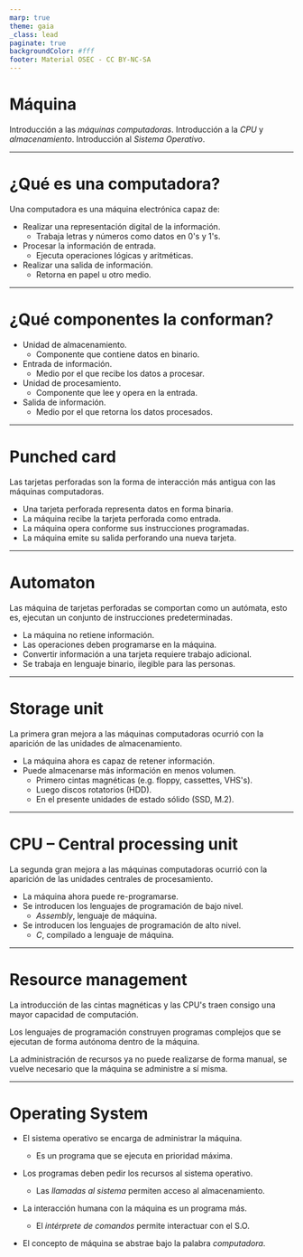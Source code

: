 ```yaml
---
marp: true
theme: gaia
_class: lead
paginate: true
backgroundColor: #fff
footer: Material OSEC - CC BY-NC-SA
---
```


# **Máquina**

Introducción a las *máquinas computadoras*.
Introducción a la *CPU* y *almacenamiento*.
Introducción al *Sistema Operativo*. 

---

# ¿Qué es una computadora?

Una computadora es una máquina electrónica capaz de:

* Realizar una representación digital de la información.
  * Trabaja letras y números como datos en 0's y 1's.
* Procesar la información de entrada.
  * Ejecuta operaciones lógicas y aritméticas.
* Realizar una salida de información.
  * Retorna en papel u otro medio.

---

# ¿Qué componentes la conforman?

* Unidad de almacenamiento.
  * Componente que contiene datos en binario.
* Entrada de información.
  * Medio por el que recibe los datos a procesar.
* Unidad de procesamiento.
  * Componente que lee y opera en la entrada.
* Salida de información.
  * Medio por el que retorna los datos procesados.

---

# Punched card

Las tarjetas perforadas son la forma de interacción más antigua con las máquinas computadoras.

* Una tarjeta perforada representa datos en forma binaria.
* La máquina recibe la tarjeta perforada como entrada.
* La máquina opera conforme sus instrucciones programadas.
* La máquina emite su salida perforando una nueva tarjeta.

---

# Automaton

Las máquina de tarjetas perforadas se comportan como un autómata, esto es, ejecutan un conjunto de instrucciones predeterminadas.

* La máquina no retiene información.
* Las operaciones deben programarse en la máquina.
* Convertir información a una tarjeta requiere trabajo adicional.
* Se trabaja en lenguaje binario, ilegible para las personas.

---

# Storage unit

La primera gran mejora a las máquinas computadoras ocurrió con la aparición de las unidades de almacenamiento.

* La máquina ahora es capaz de retener información.
* Puede almacenarse más información en menos volumen.
  * Primero cintas magnéticas (e.g. floppy, cassettes, VHS's).
  * Luego discos rotatorios (HDD).
  * En el presente unidades de estado sólido (SSD, M.2).

---

# CPU &ndash; Central processing unit

La segunda gran mejora a las máquinas computadoras ocurrió con la aparición de las unidades centrales de procesamiento.

* La máquina ahora puede re-programarse.
* Se introducen los lenguajes de programación de bajo nivel.
  * *Assembly*, lenguaje de máquina.
* Se introducen los lenguajes de programación de alto nivel.
  * *C*, compilado a lenguaje de máquina.

---

# Resource management

La introducción de las cintas magnéticas y las CPU's traen consigo una mayor capacidad de computación.

Los lenguajes de programación construyen programas complejos que se ejecutan de forma autónoma dentro de la máquina.

La administración de recursos ya no puede realizarse de forma manual, se vuelve necesario que la máquina se administre a sí misma.

---

# Operating System

* El sistema operativo se encarga de administrar la máquina.

  * Es un programa que se ejecuta en prioridad máxima.

* Los programas deben pedir los recursos al sistema operativo.

  * Las *llamadas al sistema* permiten acceso al almacenamiento.

* La interacción humana con la máquina es un programa más.
  * El *intérprete de comandos* permite interactuar con el S.O.

* El concepto de máquina se abstrae bajo la palabra *computadora*.